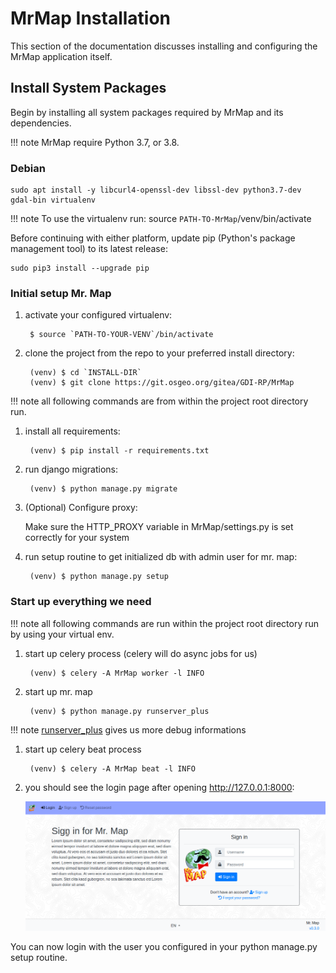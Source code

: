# MrMap Installation

This section of the documentation discusses installing and configuring the MrMap application itself.

## Install System Packages

Begin by installing all system packages required by MrMap and its dependencies.

!!! note
    MrMap require Python 3.7, or 3.8.

### Debian

```no-highlight
sudo apt install -y libcurl4-openssl-dev libssl-dev python3.7-dev gdal-bin virtualenv
```

!!! note
    To use the virtualenv run: source `PATH-TO-MrMap`/venv/bin/activate


Before continuing with either platform, update pip (Python's package management tool) to its latest release:

```no-highlight
sudo pip3 install --upgrade pip
```

### Initial setup Mr. Map
1. activate your configured virtualenv:
        
        $ source `PATH-TO-YOUR-VENV`/bin/activate

1. clone the project from the repo to your preferred install directory:
        
        (venv) $ cd `INSTALL-DIR`
        (venv) $ git clone https://git.osgeo.org/gitea/GDI-RP/MrMap 
   
!!! note
    all following commands are from within the project root directory run.

1. install all requirements:

        (venv) $ pip install -r requirements.txt
        
1. run django migrations:

        (venv) $ python manage.py migrate

1. (Optional) Configure proxy:
    
    Make sure the HTTP_PROXY variable in MrMap/settings.py is set correctly for your system

1. run setup routine to get initialized db with admin user for mr. map:
        
        (venv) $ python manage.py setup
        
### Start up everything we need
!!! note
    all following commands are run within the project root directory run by using your virtual env.
       
1. start up celery process (celery will do async jobs for us)

        (venv) $ celery -A MrMap worker -l INFO
        
1. start up mr. map

        (venv) $ python manage.py runserver_plus
!!! note
   [runserver_plus](https://django-extensions.readthedocs.io/en/latest/runserver_plus.html) gives us more debug informations

1. start up celery beat process

        (venv) $ celery -A MrMap beat -l INFO
   

1. you should see the login page after opening http://127.0.0.1:8000:

    ![login page](../installation/mrmap_loginpage.png)
    
You can now login with the user you configured in your python manage.py setup routine.